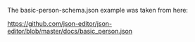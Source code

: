 The basic-person-schema.json example was taken from here:

https://github.com/json-editor/json-editor/blob/master/docs/basic_person.json
